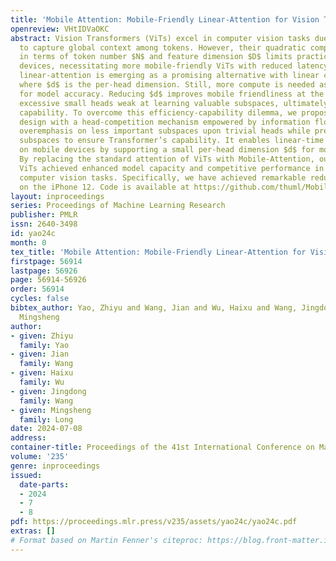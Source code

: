 ```yaml
---
title: 'Mobile Attention: Mobile-Friendly Linear-Attention for Vision Transformers'
openreview: VHtIDVaOKC
abstract: Vision Transformers (ViTs) excel in computer vision tasks due to their ability
  to capture global context among tokens. However, their quadratic complexity $\mathcal{O}(N^2D)$
  in terms of token number $N$ and feature dimension $D$ limits practical use on mobile
  devices, necessitating more mobile-friendly ViTs with reduced latency. Multi-head
  linear-attention is emerging as a promising alternative with linear complexity $\mathcal{O}(NDd)$,
  where $d$ is the per-head dimension. Still, more compute is needed as $d$ gets large
  for model accuracy. Reducing $d$ improves mobile friendliness at the expense of
  excessive small heads weak at learning valuable subspaces, ultimately impeding model
  capability. To overcome this efficiency-capability dilemma, we propose a novel Mobile-Attention
  design with a head-competition mechanism empowered by information flow, which prevents
  overemphasis on less important subspaces upon trivial heads while preserving essential
  subspaces to ensure Transformer’s capability. It enables linear-time complexity
  on mobile devices by supporting a small per-head dimension $d$ for mobile efficiency.
  By replacing the standard attention of ViTs with Mobile-Attention, our optimized
  ViTs achieved enhanced model capacity and competitive performance in a range of
  computer vision tasks. Specifically, we have achieved remarkable reductions in latency
  on the iPhone 12. Code is available at https://github.com/thuml/MobileAttention.
layout: inproceedings
series: Proceedings of Machine Learning Research
publisher: PMLR
issn: 2640-3498
id: yao24c
month: 0
tex_title: 'Mobile Attention: Mobile-Friendly Linear-Attention for Vision Transformers'
firstpage: 56914
lastpage: 56926
page: 56914-56926
order: 56914
cycles: false
bibtex_author: Yao, Zhiyu and Wang, Jian and Wu, Haixu and Wang, Jingdong and Long,
  Mingsheng
author:
- given: Zhiyu
  family: Yao
- given: Jian
  family: Wang
- given: Haixu
  family: Wu
- given: Jingdong
  family: Wang
- given: Mingsheng
  family: Long
date: 2024-07-08
address:
container-title: Proceedings of the 41st International Conference on Machine Learning
volume: '235'
genre: inproceedings
issued:
  date-parts:
  - 2024
  - 7
  - 8
pdf: https://proceedings.mlr.press/v235/assets/yao24c/yao24c.pdf
extras: []
# Format based on Martin Fenner's citeproc: https://blog.front-matter.io/posts/citeproc-yaml-for-bibliographies/
---
```

